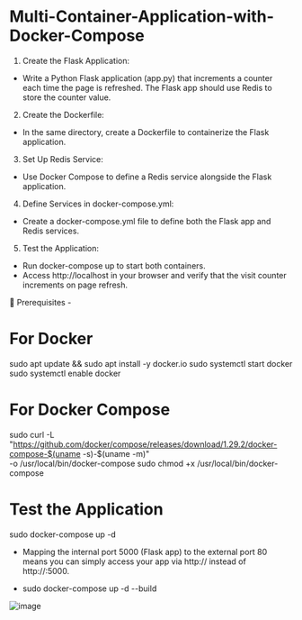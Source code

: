 # Multi-Container-Application-with-Docker-Compose

1.	Create the Flask Application:
-	Write a Python Flask application (app.py) that increments a counter each time the page is refreshed. The Flask app should use Redis to store the counter value.
2.	Create the Dockerfile:
-	In the same directory, create a Dockerfile to containerize the Flask application.
3.	Set Up Redis Service:
-	Use Docker Compose to define a Redis service alongside the Flask application.
4.	Define Services in docker-compose.yml:
-	Create a docker-compose.yml file to define both the Flask app and Redis services.
5.	Test the Application:
-	Run docker-compose up to start both containers.
-	Access http://localhost in your browser and verify that the visit counter increments on page refresh.

  🔧 Prerequisites -

  # For Docker
sudo apt update && sudo apt install -y docker.io
sudo systemctl start docker
sudo systemctl enable docker

# For Docker Compose
sudo curl -L "https://github.com/docker/compose/releases/download/1.29.2/docker-compose-$(uname -s)-$(uname -m)" \
-o /usr/local/bin/docker-compose
sudo chmod +x /usr/local/bin/docker-compose

# Test the Application
sudo docker-compose up -d

- Mapping the internal port 5000 (Flask app) to the external port 80 means you can simply access your app via http://<public-ip> instead of http://<public-ip>:5000.

- sudo docker-compose up -d --build

![image](https://github.com/user-attachments/assets/033e3d1e-c253-4400-94be-44da2c52e13e)



